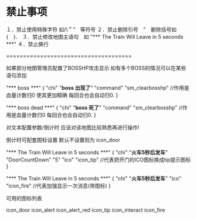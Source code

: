 禁止事项
=====================================
１．禁止使用特殊字符 如/\＂“　等符号
２．禁止删除引号　"　删除括号如　{　}．
３．禁止修改地图主语句　如	"*** The Train Will Leave in 5 seconds ***"
４．禁止换行

=====================================


如果部分地图管理员配置了BOSSHP攻击显示
如有多个BOSS的情况可以在某些语句添加

"*** boss ***"
{
	"chi"		"**boss 出现了**"
	"command" "sm_clearbosshp" //作用是血量计数归0 使其更加精确 每回合也会自动归0.
}

"*** boss dead ***"
{
	"chi"		"**boss 死了**"
	"command" "sm_clearbosshp" //作用是血量计数归0 每回合也会自动归0.
}

对文本配置参数/倒计时 应该对该地图比较熟悉再进行操作!

倒计时可配套图标设置 默认不设置则为 icon_door

"*** The Train Will Leave in 5 seconds ***"
{
	"chi"		"**火车5秒后发车**"
	"DoorCountDown" "5"
	"ico"   "icon_tip" //代表把开门的ICO图标换成tip提示图标
}

"*** The Train Will Leave in 5 seconds ***"
{
	"chi"		"**火车5秒后发车**"
	"ico"   "icon_fire" //代表加强显示一次消息(带图标)
}

可用的图标列表

icon_door
icon_alert
icon_alert_red
icon_tip
icon_interact
icon_fire 


